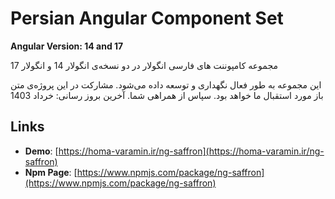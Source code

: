 # Persian Angular Component Set

**Angular Version: 14 and 17**

مجموعه کامپوننت های فارسی انگولار در دو نسخه‌ی انگولار 14 و انگولار 17

این مجموعه به طور فعال نگهداری و توسعه داده می‌شود. مشارکت در این پروژه‌ی متن باز مورد استقبال ما خواهد بود. سپاس از همراهی شما.
آخرین بروز رسانی: خرداد 1403

## Links

- **Demo**: [https://homa-varamin.ir/ng-saffron](https://homa-varamin.ir/ng-saffron)
- **Npm Page**: [https://www.npmjs.com/package/ng-saffron](https://www.npmjs.com/package/ng-saffron)
